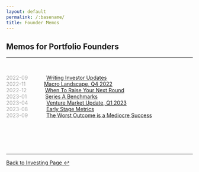 ```yaml
---
layout: default
permalink: /:basename/
title: Founder Memos
---
```


## Memos for Portfolio Founders

----

<br/>


<span style="color:#A9A9A9;">2022-09</span> &emsp;&emsp;&emsp; [Writing Investor Updates](/writing-investor-updates)   
<span style="color:#A9A9A9;">2022-11</span> &emsp;&emsp;&emsp; [Macro Landscape, Q4 2022](/macro-landscape-q4-2022)  
<span style="color:#A9A9A9;">2022-12</span> &emsp;&emsp;&emsp; [When To Raise Your Next Round](/when-to-raise-your-next-round)  
<span style="color:#A9A9A9;">2023-01</span> &emsp;&emsp;&emsp; [Series A Benchmarks](/series-a-benchmarks)  
<span style="color:#A9A9A9;">2023-04</span> &emsp;&emsp;&emsp; [Venture Market Update, Q1 2023](/venture-market-update-q1-2023)  
<span style="color:#A9A9A9;">2023-08</span> &emsp;&emsp;&emsp; [Early Stage Metrics](/metrics)   
<span style="color:#A9A9A9;">2023-09</span> &emsp;&emsp;&emsp; [The Worst Outcome is a Mediocre Success](/https://pivotal.substack.com/p/the-worst-outcome-is-a-mediocre-success)   



<!--
Investor updates

Finding the right investor
Should you raise venture capital?
Headcount is a vanity metric
The iron law of pricing
Sales comp model
Cash and runway model
Levelling up as a founder
-->


<br/>
<br/>
<br/>
<br/>

----

[Back to Investing Page ↩](/investing)

<br/>
<br/>
<br/>
